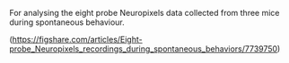 For analysing the eight probe Neuropixels data collected from three mice during spontaneous behaviour.

(https://figshare.com/articles/Eight-probe_Neuropixels_recordings_during_spontaneous_behaviors/7739750)
